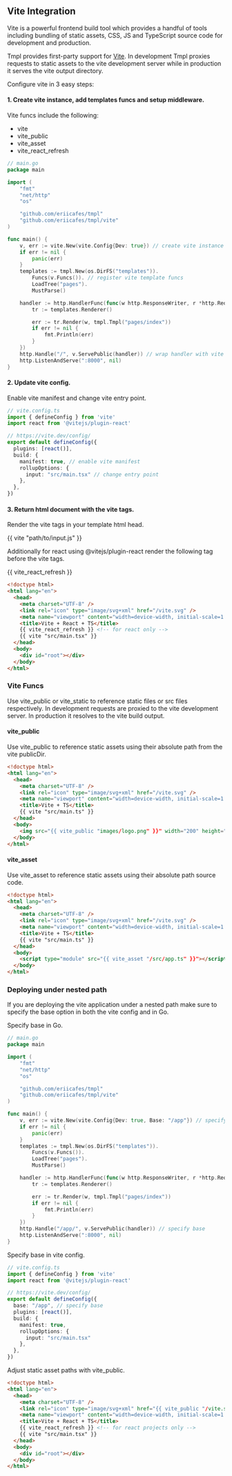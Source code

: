 ## Vite Integration

Vite is a powerful frontend build tool which provides a handful of tools including bundling of static assets, CSS, JS and TypeScript source code for development and production.

Tmpl provides first-party support for [Vite](https://vite.dev). In development Tmpl proxies requests to static assets to the vite development server while in production it serves the vite output directory.

Configure vite in 3 easy steps:

#### 1. Create vite instance, add templates funcs and setup middleware.

Vite funcs include the following:
- vite
- vite_public
- vite_asset
- vite_react_refresh

```go
// main.go
package main

import (
	"fmt"
	"net/http"
	"os"

	"github.com/eriicafes/tmpl"
	"github.com/eriicafes/tmpl/vite"
)

func main() {
	v, err := vite.New(vite.Config{Dev: true}) // create vite instance
	if err != nil {
		panic(err)
	}
	templates := tmpl.New(os.DirFS("templates")).
		Funcs(v.Funcs()). // register vite template funcs
		LoadTree("pages").
		MustParse()

	handler := http.HandlerFunc(func(w http.ResponseWriter, r *http.Request) {
		tr := templates.Renderer()

		err := tr.Render(w, tmpl.Tmpl("pages/index"))
		if err != nil {
			fmt.Println(err)
		}
	})
	http.Handle("/", v.ServePublic(handler)) // wrap handler with vite middleware
	http.ListenAndServe(":8000", nil)
}
```

#### 2. Update vite config.

Enable vite manifest and change vite entry point.

```ts
// vite.config.ts
import { defineConfig } from 'vite'
import react from '@vitejs/plugin-react'

// https://vite.dev/config/
export default defineConfig({
  plugins: [react()],
  build: {
    manifest: true, // enable vite manifest
    rollupOptions: {
      input: "src/main.tsx" // change entry point
    },
  },
})
```

#### 3. Return html document with the vite tags.

Render the vite tags in your template html head.

{{ vite "path/to/input.js" }}

Additionally for react using @vitejs/plugin-react render the following tag before the vite tags.

{{ vite_react_refresh }}

```html
<!doctype html>
<html lang="en">
  <head>
    <meta charset="UTF-8" />
    <link rel="icon" type="image/svg+xml" href="/vite.svg" />
    <meta name="viewport" content="width=device-width, initial-scale=1.0" />
    <title>Vite + React + TS</title>
    {{ vite_react_refresh }} <!-- for react only -->
    {{ vite "src/main.tsx" }}
  </head>
  <body>
    <div id="root"></div>
  </body>
</html>
```

### Vite Funcs
Use vite_public or vite_static to reference static files or src files respectively. In development requests are proxied to the vite development server. In production it resolves to the vite build output.

#### vite_public

Use vite_public to reference static assets using their absolute path from the vite publicDir.

```html
<!doctype html>
<html lang="en">
  <head>
    <meta charset="UTF-8" />
    <link rel="icon" type="image/svg+xml" href="/vite.svg" />
    <meta name="viewport" content="width=device-width, initial-scale=1.0" />
    <title>Vite + TS</title>
    {{ vite "src/main.ts" }}
  </head>
  <body>
    <img src="{{ vite_public "images/logo.png" }}" width="200" height="200" />
  </body>
</html>
```

#### vite_asset

Use vite_asset to reference static assets using their absolute path source code.

```html
<!doctype html>
<html lang="en">
  <head>
    <meta charset="UTF-8" />
    <link rel="icon" type="image/svg+xml" href="/vite.svg" />
    <meta name="viewport" content="width=device-width, initial-scale=1.0" />
    <title>Vite + TS</title>
    {{ vite "src/main.ts" }}
  </head>
  <body>
    <script type="module" src="{{ vite_asset "/src/app.ts" }}"></script>
  </body>
</html>
```

### Deploying under nested path

If you are deploying the vite application under a nested path make sure to specify the base option in both the vite config and in Go.

Specify base in Go.
```go
// main.go
package main

import (
	"fmt"
	"net/http"
	"os"

	"github.com/eriicafes/tmpl"
	"github.com/eriicafes/tmpl/vite"
)

func main() {
	v, err := vite.New(vite.Config{Dev: true, Base: "/app"}) // specify base
	if err != nil {
		panic(err)
	}
	templates := tmpl.New(os.DirFS("templates")).
		Funcs(v.Funcs()).
		LoadTree("pages").
		MustParse()

	handler := http.HandlerFunc(func(w http.ResponseWriter, r *http.Request) {
		tr := templates.Renderer()

		err := tr.Render(w, tmpl.Tmpl("pages/index"))
		if err != nil {
			fmt.Println(err)
		}
	})
	http.Handle("/app/", v.ServePublic(handler)) // specify base
	http.ListenAndServe(":8000", nil)
}
```

Specify base in vite config.
```ts
// vite.config.ts
import { defineConfig } from 'vite'
import react from '@vitejs/plugin-react'

// https://vite.dev/config/
export default defineConfig({
  base: "/app", // specify base
  plugins: [react()],
  build: {
    manifest: true,
    rollupOptions: {
      input: "src/main.tsx"
    },
  },
})

```

Adjust static asset paths with vite_public.
```html
<!doctype html>
<html lang="en">
  <head>
    <meta charset="UTF-8" />
    <link rel="icon" type="image/svg+xml" href="{{ vite_public "/vite.svg" }}" />
    <meta name="viewport" content="width=device-width, initial-scale=1.0" />
    <title>Vite + React + TS</title>
    {{ vite_react_refresh }} <!-- for react projects only -->
    {{ vite "src/main.tsx" }}
  </head>
  <body>
    <div id="root"></div>
  </body>
</html>
```